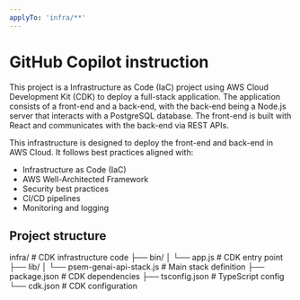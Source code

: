 ```yaml
---
applyTo: 'infra/**'
---
```


# GitHub Copilot instruction

This project is a Infrastructure as Code (IaC) project using AWS Cloud Development Kit (CDK) to deploy a full-stack application. The application consists of a front-end and a back-end, with the back-end being a Node.js server that interacts with a PostgreSQL database. The front-end is built with React and communicates with the back-end via REST APIs.

This infrastructure is designed to deploy the front-end and back-end in AWS Cloud. It follows best practices aligned with:

- Infrastructure as Code (IaC)
- AWS Well-Architected Framework
- Security best practices
- CI/CD pipelines
- Monitoring and logging

## Project structure

infra/ # CDK infrastructure code
├── bin/
│ └── app.js # CDK entry point
├── lib/
│ └── psem-genai-api-stack.js # Main stack definition
├── package.json # CDK dependencies
├── tsconfig.json # TypeScript config
└── cdk.json # CDK configuration

